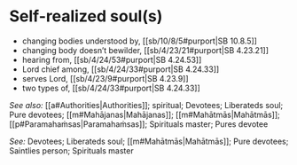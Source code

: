# Self-realized soul(s)

* changing bodies understood by, [[sb/10/8/5#purport|SB 10.8.5]]
* changing body doesn’t bewilder, [[sb/4/23/21#purport|SB 4.23.21]]
* hearing from, [[sb/4/24/53#purport|SB 4.24.53]]
* Lord chief among, [[sb/4/24/33#purport|SB 4.24.33]]
* serves Lord, [[sb/4/23/9#purport|SB 4.23.9]]
* two types of, [[sb/4/24/33#purport|SB 4.24.33]]

*See also:* [[a#Authorities|Authorities]]; spiritual; Devotees; Liberateds soul; Pure devotees; [[m#Mahājanas|Mahājanas]]; [[m#Mahātmās|Mahātmās]]; [[p#Paramahaṁsas|Paramahaṁsas]]; Spirituals master; Pures devotee

*See:* Devotees; Liberateds soul; [[m#Mahātmās|Mahātmās]]; Pure devotees; Saintlies person; Spirituals master
